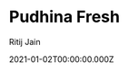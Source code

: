 ---
title: Pudhina Fresh
github: https://github.com/ritijjain/pudhina-fresh
demo: https://ritijjain.github.io/pudhina-fresh/
author: Ritij Jain
date: 2021-01-02T00:00:00.000Z
ssg:
  - Jekyll
cms:
  - Markdown
css:
  - Bootstrap
category:
  - Blog
  - Portfolio
description: A minimal yet feature-rich Jekyll theme made for personal websites and blogs.
draft: true
publish_date: '2020-09-12T22:30:43Z'
update_date: '2022-05-28T21:40:59Z'
github_star: 61
github_fork: 26
---